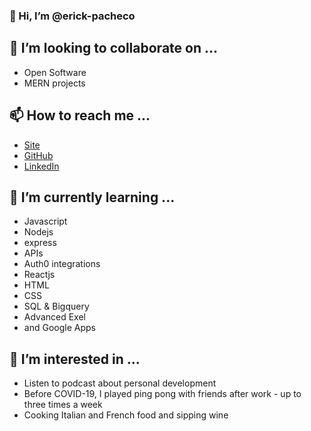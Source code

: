 ### 👋 Hi, I’m @erick-pacheco

## 💞️ I’m looking to collaborate on ...
* Open Software 
* MERN projects

## 📫 How to reach me ...
* [Site](https://erick-pacheco.netlify.app/)
* [GitHub](https://github.com/erick-pacheco/)
* [LinkedIn](https://www.linkedin.com/in/erick-p/)

## 🌱 I’m currently learning ...
* Javascript
* Nodejs 
* express 
* APIs
* Auth0 integrations
* Reactjs
* HTML 
* CSS 
* SQL & Bigquery
* Advanced Exel
* and Google Apps


## 👀 I’m interested in ...
* Listen to podcast about personal development 
* Before COVID-19, I played ping pong with friends after work - up to three times a week
* Cooking Italian and French food and sipping wine
